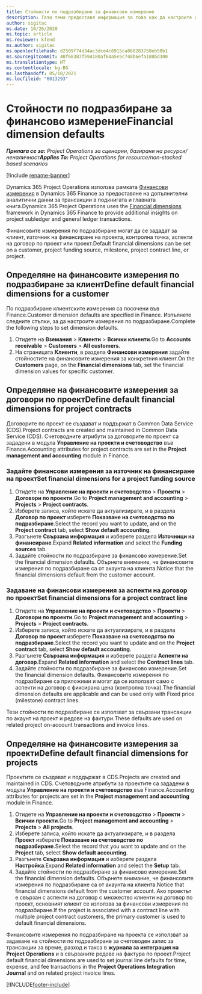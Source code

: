 ```yaml
---
title: Стойности по подразбиране за финансово измерение
description: Тази тема предоставя информация за това как да настроите финансовите измерения по подразбиране.
author: sigitac
ms.date: 10/26/2020
ms.topic: article
ms.reviewer: kfend
ms.author: sigitac
ms.openlocfilehash: d2509f74d34ac3dce4c6915ca860283750eb50b1
ms.sourcegitcommit: 40f68387f594180af64a5e5c748b6efa188bd300
ms.translationtype: HT
ms.contentlocale: bg-BG
ms.lasthandoff: 05/10/2021
ms.locfileid: "6013293"
---
```

# <a name="financial-dimension-defaults"></a><span data-ttu-id="d23ae-103">Стойности по подразбиране за финансово измерение</span><span class="sxs-lookup"><span data-stu-id="d23ae-103">Financial dimension defaults</span></span>

<span data-ttu-id="d23ae-104">_**Прилага се за:** Project Operations за сценарии, базирани на ресурси/неналичност_</span><span class="sxs-lookup"><span data-stu-id="d23ae-104">_**Applies To:** Project Operations for resource/non-stocked based scenarios_</span></span>

[!include [rename-banner](~/includes/cc-data-platform-banner.md)]

<span data-ttu-id="d23ae-105">Dynamics 365 Project Operations използва рамката [Финансови измерения](/dynamics365/finance/general-ledger/financial-dimensions) в Dynamics 365 Finance за предоставяне на допълнителни аналитични данни за трансакции в подкнигата и главната книга.</span><span class="sxs-lookup"><span data-stu-id="d23ae-105">Dynamics 365 Project Operations uses the [Financial dimensions](/dynamics365/finance/general-ledger/financial-dimensions) framework in Dynamics 365 Finance to provide additional insights on project subledger and general ledger transactions.</span></span>

<span data-ttu-id="d23ae-106">Финансовите измерения по подразбиране могат да се зададат за клиент, източник на финансиране на проекта, контролна точка, аспекти на договор по проект или проект.</span><span class="sxs-lookup"><span data-stu-id="d23ae-106">Default financial dimensions can be set on a customer, project funding source, milestone, project contract line, or project.</span></span>

## <a name="define-default-financial-dimensions-for-a-customer"></a><span data-ttu-id="d23ae-107">Определяне на финансовите измерения по подразбиране за клиент</span><span class="sxs-lookup"><span data-stu-id="d23ae-107">Define default financial dimensions for a customer</span></span>

<span data-ttu-id="d23ae-108">По подразбиране клиентските измерения са посочени във Finance.</span><span class="sxs-lookup"><span data-stu-id="d23ae-108">Customer dimension defaults are specified in Finance.</span></span> <span data-ttu-id="d23ae-109">Изпълнете следните стъпки, за да настроите измерения по подразбиране.</span><span class="sxs-lookup"><span data-stu-id="d23ae-109">Complete the following steps to set dimension defaults.</span></span>

1. <span data-ttu-id="d23ae-110">Отидете на **Вземания** > **Клиенти** > **Всички клиенти**.</span><span class="sxs-lookup"><span data-stu-id="d23ae-110">Go to **Accounts receivable** > **Customers** > **All customers**.</span></span>
2. <span data-ttu-id="d23ae-111">На страницата **Клиенти**, в раздела **Финансови измерения** задайте стойностите на финансовите измерения за конкретния клиент.</span><span class="sxs-lookup"><span data-stu-id="d23ae-111">On the **Customers** page, on the **Financial dimensions** tab, set the financial dimension values for specific customer.</span></span>

## <a name="define-default-financial-dimensions-for-project-contracts"></a><span data-ttu-id="d23ae-112">Определяне на финансовите измерения за договори по проект</span><span class="sxs-lookup"><span data-stu-id="d23ae-112">Define default financial dimensions for project contracts</span></span>

<span data-ttu-id="d23ae-113">Договорите по проект се създават и поддържат в Common Data Service (CDS).</span><span class="sxs-lookup"><span data-stu-id="d23ae-113">Project contracts are created and maintained in Common Data Service (CDS).</span></span> <span data-ttu-id="d23ae-114">Счетоводните атрибути за договорите по проект са зададени в модула **Управление на проекти и счетоводство** във Finance.</span><span class="sxs-lookup"><span data-stu-id="d23ae-114">Accounting attributes for project contracts are set in the **Project management and accounting** module in Finance.</span></span>

### <a name="set-financial-dimensions-for-a-project-funding-source"></a><span data-ttu-id="d23ae-115">Задайте финансови измерения за източник на финансиране на проект</span><span class="sxs-lookup"><span data-stu-id="d23ae-115">Set financial dimensions for a project funding source</span></span>

1. <span data-ttu-id="d23ae-116">Отидете на **Управление на проекти и счетоводство** > **Проекти** > **Договори по проекти**.</span><span class="sxs-lookup"><span data-stu-id="d23ae-116">Go to **Project management and accounting** > **Projects** > **Project contracts**.</span></span>
2. <span data-ttu-id="d23ae-117">Изберете записа, който искате да актуализирате, и в раздела **Договор по проект** изберете **Показване на счетоводство по подразбиране**.</span><span class="sxs-lookup"><span data-stu-id="d23ae-117">Select the record you want to update, and on the **Project contract** tab, select **Show default accounting**.</span></span>
3. <span data-ttu-id="d23ae-118">Разгънете **Свързана информация** и изберете раздела **Източници на финансиране**.</span><span class="sxs-lookup"><span data-stu-id="d23ae-118">Expand **Related information** and select the **Funding sources** tab.</span></span>
4. <span data-ttu-id="d23ae-119">Задайте стойности по подразбиране за финансово измерение.</span><span class="sxs-lookup"><span data-stu-id="d23ae-119">Set the financial dimension defaults.</span></span> <span data-ttu-id="d23ae-120">Обърнете внимание, че финансовите измерения по подразбиране са от акаунта на клиента.</span><span class="sxs-lookup"><span data-stu-id="d23ae-120">Notice that the financial dimensions default from the customer account.</span></span>

### <a name="set-financial-dimensions-for-a-project-contract-line"></a><span data-ttu-id="d23ae-121">Задаване на финансови измерения за аспекти на договор по проект</span><span class="sxs-lookup"><span data-stu-id="d23ae-121">Set financial dimensions for a project contract line</span></span>

1. <span data-ttu-id="d23ae-122">Отидете на **Управление на проекти и счетоводство** > **Проекти** > **Договори по проекти**.</span><span class="sxs-lookup"><span data-stu-id="d23ae-122">Go to **Project management and accounting** > **Projects** > **Project contracts**.</span></span>
2. <span data-ttu-id="d23ae-123">Изберете записа, който искате да актуализирате, и в раздела **Договор по проект** изберете **Показване на счетоводство по подразбиране**.</span><span class="sxs-lookup"><span data-stu-id="d23ae-123">Select the record you want to update and on the **Project contract** tab, select **Show default accounting**.</span></span>
3. <span data-ttu-id="d23ae-124">Разгънете **Свързана информация** и изберете раздела **Аспекти на договор**.</span><span class="sxs-lookup"><span data-stu-id="d23ae-124">Expand **Related information** and select the **Contract lines** tab.</span></span>
4. <span data-ttu-id="d23ae-125">Задайте стойности по подразбиране за финансово измерение.</span><span class="sxs-lookup"><span data-stu-id="d23ae-125">Set the financial dimension defaults.</span></span> <span data-ttu-id="d23ae-126">Финансовите измерения по подразбиране са приложими и могат да се използват само с аспекти на договор с фиксирана цена (контролна точка).</span><span class="sxs-lookup"><span data-stu-id="d23ae-126">The financial dimension defaults are applicable and can be used only with Fixed price (milestone) contract lines.</span></span>

<span data-ttu-id="d23ae-127">Тези стойности по подразбиране се използват за свързани трансакции по акаунт на проект и редове на фактури.</span><span class="sxs-lookup"><span data-stu-id="d23ae-127">These defaults are used on related project on-account transactions and invoice lines.</span></span>

## <a name="define-default-financial-dimensions-for-projects"></a><span data-ttu-id="d23ae-128">Определяне на финансовите измерения за проекти</span><span class="sxs-lookup"><span data-stu-id="d23ae-128">Define default financial dimensions for projects</span></span>

<span data-ttu-id="d23ae-129">Проектите се създават и поддържат в CDS.</span><span class="sxs-lookup"><span data-stu-id="d23ae-129">Projects are created and maintained in CDS.</span></span> <span data-ttu-id="d23ae-130">Счетоводните атрибути за проектите са зададени в модула **Управление на проекти и счетоводство** във Finance.</span><span class="sxs-lookup"><span data-stu-id="d23ae-130">Accounting attributes for projects are set in the **Project management and accounting** module in Finance.</span></span>

1. <span data-ttu-id="d23ae-131">Отидете на **Управление на проекти и счетоводство** > **Проекти** > **Всички проекти**.</span><span class="sxs-lookup"><span data-stu-id="d23ae-131">Go to **Project management and accounting** > **Projects** > **All projects**.</span></span>
2. <span data-ttu-id="d23ae-132">Изберете записа, който искате да актуализирате, и в раздела **Проект** изберете **Показване на счетоводство по подразбиране**.</span><span class="sxs-lookup"><span data-stu-id="d23ae-132">Select the record that you want to update and on the **Project** tab, select **Show default accounting**.</span></span>
3. <span data-ttu-id="d23ae-133">Разгънете **Свързана информация** и изберете раздела **Настройка**.</span><span class="sxs-lookup"><span data-stu-id="d23ae-133">Expand **Related information** and select the **Setup** tab.</span></span>
4. <span data-ttu-id="d23ae-134">Задайте стойности по подразбиране за финансово измерение.</span><span class="sxs-lookup"><span data-stu-id="d23ae-134">Set the financial dimension defaults.</span></span> <span data-ttu-id="d23ae-135">Обърнете внимание, че финансовите измерения по подразбиране са от акаунта на клиента.</span><span class="sxs-lookup"><span data-stu-id="d23ae-135">Notice that financial dimensions default from the customer account.</span></span> <span data-ttu-id="d23ae-136">Ако проектът е свързан с аспекти на договор с множество клиенти на договор по проект, основният клиент се използва за финансови измерения по подразбиране.</span><span class="sxs-lookup"><span data-stu-id="d23ae-136">If the project is associated with a contract line with multiple project contract customers, the primary customer is used to default financial dimensions.</span></span>

<span data-ttu-id="d23ae-137">Финансовите измерения по подразбиране на проекта се използват за задаване на стойности по подразбиране за счетоводен запис за трансакции за време, разход и такса в **журнала за интеграция на Project Operations** и в свързаните редове на фактура по проект.</span><span class="sxs-lookup"><span data-stu-id="d23ae-137">Project default financial dimensions are used to set journal line defaults for time, expense, and fee transactions in the **Project Operations Integration Journal** and on related project invoice lines.</span></span>


[!INCLUDE[footer-include](../includes/footer-banner.md)]